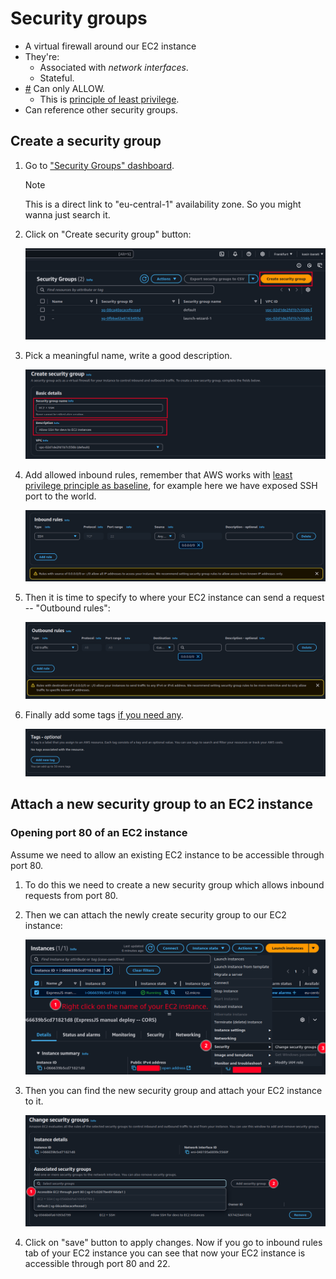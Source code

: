 # Security groups

- A virtual firewall around our EC2 instance
- They're:
  - Associated with _network interfaces_.
  - Stateful.
- <a id="leastPrivilegeBaseline" href="#leastPrivilegeBaseline">#</a> Can only ALLOW.
  - This is [principle of least privilege](./glossary.md#principleOfLeastPrivilege).
- Can reference other security groups.

## Create a security group

1. Go to ["Security Groups" dashboard](https://eu-central-1.console.aws.amazon.com/ec2/home).

   > [!NOTE]
   >
   > This is a direct link to "eu-central-1" availability zone. So you might wanna just search it.

2. Click on "Create security group" button:

   ![Create security group button](./assets/create-security-groups-btn.png)

3. Pick a meaningful name, write a good description.

   ![Security group name and description](./assets/security-group-name-and-description.png)

4. Add allowed inbound rules, remember that AWS works with [least privilege principle as baseline](#leastPrivilegeBaseline), for example here we have exposed SSH port to the world.

   ![Inbound rules](./assets/inbound-rules-in-security-group.png)

5. Then it is time to specify to where your EC2 instance can send a request -- "Outbound rules":

   ![Security group which allows EC2 instance to access anywhere](./assets/security-group-outbound-rules.png)

6. Finally add some tags [if you need any](../README.md#tags-in-aws).

   ![Specify tags for your security group](./assets/tags-for-security-group.png)

## Attach a new security group to an EC2 instance

### Opening port 80 of an EC2 instance

Assume we need to allow an existing EC2 instance to be accessible through port 80.

1.  To do this we need to create a new security group which allows inbound requests from port 80.
2.  Then we can attach the newly create security group to our EC2 instance:

    ![Change security groups in the menu](./assets/change-security-groups.png)

3.  Then you can find the new security group and attach your EC2 instance to it.

    ![Change security groups page](./assets/change-security-group-page.png)

4.  Click on "save" button to apply changes. Now if you go to inbound rules tab of your EC2 instance you can see that now your EC2 instance is accessible through port 80 and 22.

